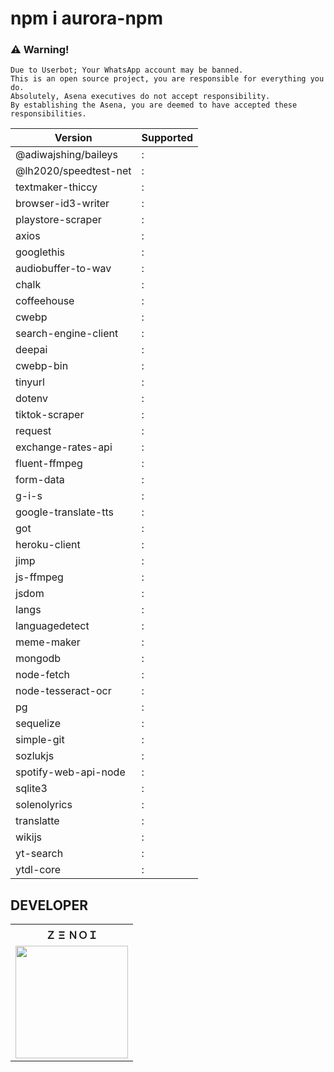 # npm i aurora-npm

### ⚠️ Warning! 
```
Due to Userbot; Your WhatsApp account may be banned.
This is an open source project, you are responsible for everything you do. 
Absolutely, Asena executives do not accept responsibility.
By establishing the Asena, you are deemed to have accepted these responsibilities.
```
| Version      | Supported             |
|------------------------|-----------------------------------------|
|@adiwajshing/baileys|:  | :white_check_mark: | 
@lh2020/speedtest-net|:  | :white_check_mark: | 
|textmaker-thiccy|:  | :white_check_mark: | 
|browser-id3-writer|:  | :white_check_mark: | 
|playstore-scraper|:  | :white_check_mark: | 
|axios|:  | :white_check_mark: | 
|googlethis|:  | :white_check_mark: | 
|audiobuffer-to-wav|:  | :white_check_mark: | 
|chalk|:  | :white_check_mark: | 
|coffeehouse|:  | :white_check_mark: | 
|cwebp|:  | :white_check_mark: | 
|search-engine-client|:  | :white_check_mark: | 
|deepai|:  | :white_check_mark: | 
|cwebp-bin|:  | :white_check_mark: | 
|tinyurl|:  | :white_check_mark: | 
|dotenv|:  | :white_check_mark: | 
|tiktok-scraper|:  | :white_check_mark: | 
|request|:  | :white_check_mark: | 
|exchange-rates-api|:  | :white_check_mark: | 
|fluent-ffmpeg|:  | :white_check_mark: | 
|form-data|:  | :white_check_mark: | 
|g-i-s|:  | :white_check_mark: | 
|google-translate-tts|:  | :white_check_mark: | 
|got|:  | :white_check_mark: | 
|heroku-client|:  | :white_check_mark: | 
|jimp|:  | :white_check_mark: | 
|js-ffmpeg|:  | :white_check_mark: | 
|jsdom|:  | :white_check_mark: | 
|langs|:  | :white_check_mark: | 
|languagedetect|:  | :white_check_mark: | 
|meme-maker|:  | :white_check_mark: | 
|mongodb|:  | :white_check_mark: | 
|node-fetch|:  | :white_check_mark: | 
|node-tesseract-ocr|:  | :white_check_mark: | 
|pg|:  | :white_check_mark: | 
|sequelize|:  | :white_check_mark: | 
|simple-git|:  | :white_check_mark: | 
|sozlukjs|:  | :white_check_mark: | 
|spotify-web-api-node|:  | :white_check_mark: | 
|sqlite3|:  | :white_check_mark: | 
|solenolyrics|:  | :white_check_mark: | 
|translatte|:  | :white_check_mark: | 
|wikijs|:  | :white_check_mark: | 
|yt-search|:  | :white_check_mark: | 
|ytdl-core|:  | :white_check_mark: |


## DEVELOPER

<table><tr><th>Ｚ Ξ ＮＯＩ</th></tr><tr><td><a href="https://github.com/Zenoixnoize"><img src="https://i.ibb.co/mBVtxkp/Screenshot-20220218-213033.jpg" width="180"</td></tr>
